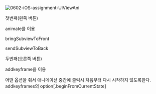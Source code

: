 

![0602-iOS-assignment-UIViewAni](/Users/woobincheon/Documents/fcios11/04-Assignments/iOS/iOS-assignment-Images/0602-iOS-assignment-UIViewAni.gif)

첫번째(왼쪽 버튼)

animate를 이용

bringSubviewToFront

sendSubviewToBack





두번째(오른쪽 버튼)

addkeyframe을 이용

어떤 옵션을 줘서 애니메이션 중간에 클릭시 처음부터 다시 시작하지 않도록한다. addkeyframes의 option[.beginFromCurrentState]

